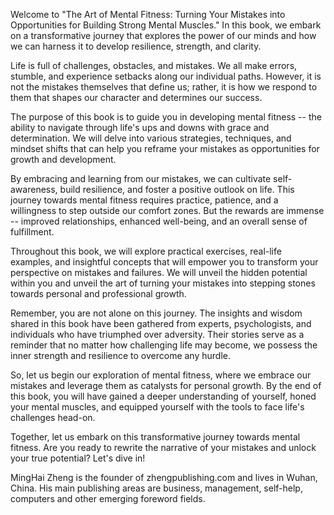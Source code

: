 

Welcome to "The Art of Mental Fitness: Turning Your Mistakes into Opportunities for Building Strong Mental Muscles." In this book, we embark on a transformative journey that explores the power of our minds and how we can harness it to develop resilience, strength, and clarity.

Life is full of challenges, obstacles, and mistakes. We all make errors, stumble, and experience setbacks along our individual paths. However, it is not the mistakes themselves that define us; rather, it is how we respond to them that shapes our character and determines our success.

The purpose of this book is to guide you in developing mental fitness -- the ability to navigate through life's ups and downs with grace and determination. We will delve into various strategies, techniques, and mindset shifts that can help you reframe your mistakes as opportunities for growth and development.

By embracing and learning from our mistakes, we can cultivate self-awareness, build resilience, and foster a positive outlook on life. This journey towards mental fitness requires practice, patience, and a willingness to step outside our comfort zones. But the rewards are immense -- improved relationships, enhanced well-being, and an overall sense of fulfillment.

Throughout this book, we will explore practical exercises, real-life examples, and insightful concepts that will empower you to transform your perspective on mistakes and failures. We will unveil the hidden potential within you and unveil the art of turning your mistakes into stepping stones towards personal and professional growth.

Remember, you are not alone on this journey. The insights and wisdom shared in this book have been gathered from experts, psychologists, and individuals who have triumphed over adversity. Their stories serve as a reminder that no matter how challenging life may become, we possess the inner strength and resilience to overcome any hurdle.

So, let us begin our exploration of mental fitness, where we embrace our mistakes and leverage them as catalysts for personal growth. By the end of this book, you will have gained a deeper understanding of yourself, honed your mental muscles, and equipped yourself with the tools to face life's challenges head-on.

Together, let us embark on this transformative journey towards mental fitness. Are you ready to rewrite the narrative of your mistakes and unlock your true potential? Let's dive in!

MingHai Zheng is the founder of zhengpublishing.com and lives in Wuhan, China. His main publishing areas are business, management, self-help, computers and other emerging foreword fields.

